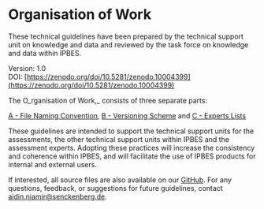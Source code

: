 # Organisation of Work

These technical guidelines have been prepared by the technical support unit on knowledge and data and reviewed by the task force on knowledge and data within IPBES.

Version: 1.0\
DOI: [https://zenodo.org/doi/10.5281/zenodo.10004399](https://zenodo.org/doi/10.5281/zenodo.10004399)

The O_rganisation of Work,_ consists of three separate parts:&#x20;

[A - File Naming Convention](a-file-naming.md), [B - Versioning Scheme](broken-reference) and [C - Experts Lists](broken-reference)&#x20;

These guidelines are intended to support the technical support units for the assessments, the other technical support units within IPBES and the assessment experts. Adopting these practices will increase the consistency and coherence within IPBES, and will facilitate the use of IPBES products for internal and external users.

If interested, all source files are also available on our [GitHub](https://github.com/ipbesdata/Technical-Guideline-Series). For any questions, feedback, or suggestions for future guidelines, contact [aidin.niamir@senckenberg.de](mailto:aidin.niamir@senckenberg.de).
